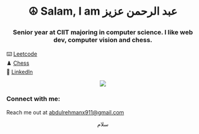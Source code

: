 # <p align="center">☮ Salam, I am عبد الرحمن عزيز</p>
### <p align="center">Senior year at CIIT majoring in computer science. I like web dev, computer vision and chess.</p>
⌨️  [Leetcode](https://leetcode.com/fa19-bcs-016/)<br/>
♟️  [Chess](https://www.chess.com/member/yesstisabdi)<br/>
🤝 [LinkedIn](https://www.linkedin.com/in/abdul-rehman-aziz) <br/> 

<!-- <b>My GitHub Stats</b> -->

<!-- 
<a href="http://www.github.com/mishaosipovprodigy2"><img src="https://github-readme-stats.vercel.app/api?username=mishaosipovprodigy2&show_icons=true&hide=&count_private=true&title_color=6366f1&text_color=a855f7&icon_color=ec4899&bg_color=0f172a&hide_border=true&show_icons=true" alt="mishaosipovprodigy2's GitHub stats" /></a>
 -->

<!-- <a href="https://github.com/mishaosipovprodigy2" align="right"><img src="https://github-readme-stats.vercel.app/api/top-langs/?username=mishaosipovprodigy2&langs_count=10&title_color=6366f1&text_color=a855f7&icon_color=ec4899&bg_color=0f172a&hide_border=true&locale=en&custom_title=Top%20%Languages" alt="Top Languages" /></a> -->

<p align="center"><a href="http://www.github.com/mishaosipovprodigy2"><img src="https://github-readme-streak-stats.herokuapp.com/?user=mishaosipovprodigy2&stroke=a855f7&background=0f172a&ring=6366f1&fire=6366f1&currStreakNum=a855f7&currStreakLabel=6366f1&sideNums=a855f7&sideLabels=a855f7&dates=a855f7&hide_border=true" /></a></p>


### Connect with me:
Reach me out at [abdulrehmanx911@gmail.com](mailto:abdulrehmanx911@gmail.com?subject=Got%20an%20opportunity%20for%20you)
<p align="center">
 سلام
</p>
